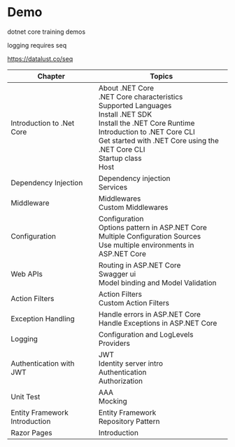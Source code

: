 
# Demo
dotnet core training demos

logging requires seq

https://datalust.co/seq


| Chapter 			| Topics  	|
| -----------------------------	| -------------	|
| Introduction to .Net Core	| About .NET Core <br> .NET Core characteristics <br> Supported Languages <br> Install .NET SDK <br> Install the .NET Core Runtime <br> Introduction to .NET Core CLI <br> Get started with .NET Core using the .NET Core CLI <br> Startup class <br> Host	|
| Dependency Injection		| Dependency injection <br> Services	|
| Middleware 			| Middlewares <br> Custom Middlewares	|
| Configuration			| Configuration	<br> Options pattern in ASP.NET Core <br> Multiple Configuration Sources <br> Use multiple environments in ASP.NET Core	|
| Web APIs  			| Routing in ASP.NET Core <br> Swagger ui <br> Model binding and Model Validation	|
| Action Filters 		| Action Filters <br> Custom Action Filters	|
| Exception Handling		| Handle errors in ASP.NET Core	<br> Handle Exceptions in ASP.NET Core	|
| Logging			| Configuration and LogLevels <br> Providers	|
| Authentication with JWT	| JWT <br> Identity server intro <br> Authentication <br> Authorization	|
| Unit Test			| AAA <br> Mocking				|	
| Entity Framework Introduction | Entity Framework <br> Repository Pattern	|
| Razor Pages 			| Introduction					|

